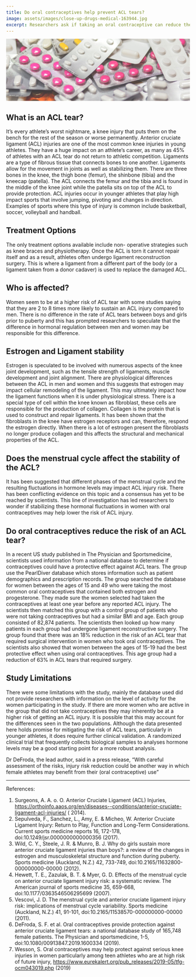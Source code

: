 ```yaml
---
title: Do oral contraceptives help prevent ACL tears?
image: assets/images/close-up-drugs-medical-163944.jpg
excerpt: Researchers ask if taking an oral contraceptive can reduce the risk of ACL tears in women.
---
```


![Banner image](/assets/images/close-up-drugs-medical-163944-3.png)

## What is an ACL tear?

It’s every athlete’s worst nightmare, a knee injury that puts them on the bench for the rest of the season or worse permanently. Anterior cruciate ligament (ACL) injuries are one of the most common knee injuries in young athletes. They have a huge impact on an athlete’s career, as many as 45% of athletes with an ACL tear do not return to athletic competition. Ligaments are a type of fibrous tissue that connects bones to one another. Ligaments allow for the movement in joints as well as stabilizing them. There are three bones in the knee, the thigh bone (femur), the shinbone (tibia) and the kneecap (patella). The ACL connects the femur and the tibia and is found in the middle of the knee joint while the patella sits on top of the ACL to provide protection. ACL injuries occur in younger athletes that play high impact sports that involve jumping, pivoting and changes in direction. Examples of sports where this type of injury is common include basketball, soccer, volleyball and handball.

## Treatment Options

The only treatment options available include non- operative strategies such as knee braces and physiotherapy. Once the ACL is torn it cannot repair itself and as a result, athletes often undergo ligament reconstruction surgery. This is where a ligament from a different part of the body (or a ligament taken from a donor cadaver) is used to replace the damaged ACL.

## Who is affected? 

Women seem to be at a higher risk of ACL tear with some studies saying that they are 2 to 8 times more likely to sustain an ACL injury compared to men. There is no difference in the rate of ACL tears between boys and girls prior to puberty and this has prompted researchers to speculate that the difference in hormonal regulation between men and women may be responsible for this difference.

## Estrogen and Ligament stability

Estrogen is speculated to be involved with numerous aspects of the knee joint development, such as the tensile strength of ligaments, muscle development and joint alignment. There are physiological differences between the ACL in men and women and this suggests that estrogen may impact cellular remodeling of the ligament. This may ultimately impact how the ligament functions when it is under physiological stress. 
There is a special type of cell within the knee known as fibroblast, these cells are responsible for the production of collagen. Collagen is the protein that is used to construct and repair ligaments. It has been shown that the fibroblasts in the knee have estrogen receptors and can, therefore, respond the estrogen directly. When there is a lot of estrogen present the fibroblasts no longer produce collagen and this affects the structural and mechanical properties of the ACL.

## Does the menstrual cycle affect the stability of the ACL? 

It has been suggested that different phases of the menstrual cycle and the resulting fluctuations in hormone levels may impact ACL injury risk. There has been conflicting evidence on this topic and a consensus has yet to be reached by scientists. This line of investigation has led researchers to wonder if stabilizing these hormonal fluctuations in women with oral contraceptives may help lower the risk of ACL injury.

## Do oral contraceptives reduce the risk of an ACL tear? 

In a recent US study published in The Physician and Sportsmedicine, scientists used information from a national database to determine if contraceptives could have a protective effect against ACL tears. The group use the PearlDiver database which stores information such as patient demographics and prescription records. The group searched the database for women between the ages of 15 and 49 who were taking the most common oral contraceptives that contained both estrogen and progesterone. They made sure the women selected had taken the contraceptives at least one year before any reported ACL injury. The scientists then matched this group with a control group of patients who were not taking contraceptives but had a similar BMI and age. Each group consisted of 82,874 patients. The scientists then looked up how many patients in each group had undergone ligament reconstructive surgery. The group found that there was an 18% reduction in the risk of an ACL tear that required surgical intervention in women who took oral contraceptives. The scientists also showed that women between the ages of 15-19 had the best protective effect when using oral contraceptives. This age group had a reduction of 63% in ACL tears that required surgery.

## Study Limitations

There were some limitations with the study, mainly the database used did not provide researchers with information on the level of activity for the women participating in the study. If there are more women who are active in the group that did not take contraceptives they may inherently be at a higher risk of getting an ACL injury. It is possible that this may account for the differences seen in the two populations. Although the data presented here holds promise for mitigating the risk of ACL tears, particularly in younger athletes, it does require further clinical validation. A randomized clinical trial that frequently collects biological samples to analyses hormone levels may be a good starting point for a more robust analysis. 

Dr DeFroda, the lead author, said in a press release, “With careful assessment of the risks, injury risk reduction could be another way in which female athletes may benefit from their (oral contraceptive) use”

---

References:

1.	Surgeons, A. A. o. O. Anterior Cruciate Ligament (ACL) Injuries, <https://orthoinfo.aaos.org/en/diseases--conditions/anterior-cruciate-ligament-acl-injuries/> ( 2014).
2.	Sepulveda, F., Sanchez, L., Amy, E. & Micheo, W. Anterior Cruciate Ligament Injury: Return to Play, Function and Long-Term Considerations. Current sports medicine reports 16, 172-178, doi:10.1249/jsr.0000000000000356 (2017).
3.	Wild, C. Y., Steele, J. R. & Munro, B. J. Why do girls sustain more anterior cruciate ligament injuries than boys?: a review of the changes in estrogen and musculoskeletal structure and function during puberty. Sports medicine (Auckland, N.Z.) 42, 733-749, doi:10.2165/11632800-000000000-00000 (2012).
4.	Hewett, T. E., Zazulak, B. T. & Myer, G. D. Effects of the menstrual cycle on anterior cruciate ligament injury risk: a systematic review. The American journal of sports medicine 35, 659-668, doi:10.1177/0363546506295699 (2007).
5.	Vescovi, J. D. The menstrual cycle and anterior cruciate ligament injury risk: implications of menstrual cycle variability. Sports medicine (Auckland, N.Z.) 41, 91-101, doi:10.2165/11538570-000000000-00000 (2011).
6.	DeFroda, S. F. et al. Oral contraceptives provide protection against anterior cruciate ligament tears: a national database study of 165,748 female patients. The Physician and sportsmedicine, 1-5, doi:10.1080/00913847.2019.1600334 (2019).
7.	Wesson, S. Oral contraceptives may help protect against serious knee injuries in women particularly among teen athletes who are at high risk of future injury, <https://www.eurekalert.org/pub_releases/2019-05/tfg-ocm043019.php> (2019)
